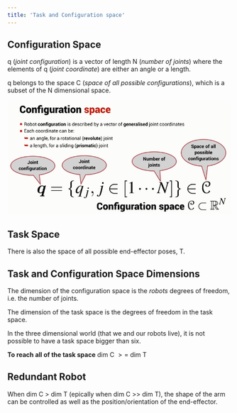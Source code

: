 ```yaml
---
title: 'Task and Configuration space'
---
```


## Configuration Space

q (*joint configuration*) is a vector of length N (*number of joints*) where the elements of q (*joint coordinate*) are either an angle or a length.

q belongs to the space C (*space of all possible configurations*), which is a subset of the N dimensional space.

![](images/forward-kinematics-08-joints.png)

## Task Space

There is also the space of all possible end-effector poses, T.

## Task and Configuration Space Dimensions

The dimension of the configuration space is the *robots* degrees of freedom, i.e. the number of joints.

The dimension of the task space is the degrees of freedom in the task space.

In the three dimensional world (that we and our robots live), it is not possible to have a task space bigger than six.

**To reach all of the task space** dim C $>=$ dim T

## Redundant Robot

When dim C > dim T (epically when dim C >> dim T), the shape of the arm can be controlled as well as the position/orientation of the end-effector.
